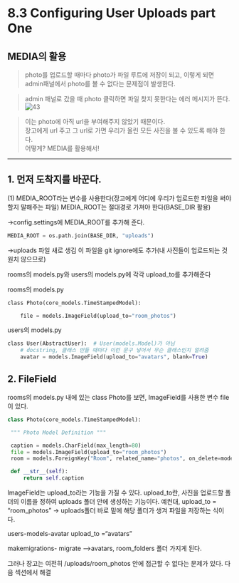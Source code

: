 # 8.3 Configuring User Uploads part One  

## MEDIA의 활용  

> photo를 업로드할 때마다 photo가 파일 루트에 저장이 되고, 이렇게 되면 admin패널에서 photo를 볼 수 없다는 문제점이 발생한다.  

> admin 패널로 갔을 때 photo 클릭하면 파일 찾지 못한다는 에러 메시지가 뜬다.  
![43](https://user-images.githubusercontent.com/59404684/90905988-ed959d80-e40b-11ea-8079-97503efa7faa.PNG)

> 이는 photo에 아직 url을 부여해주지 않았기 때문이다.  
> 장고에게 url 주고 그 url로 가면 우리가 올린 모든 사진을 볼 수 있도록 해야 한다.  
어떻게? MEDIA를 활용해서!

<hr/>

## 1. 먼저 도착지를 바꾼다.       
(1) MEDIA_ROOT라는 변수를 사용한다(장고에게 어디에 우리가 업로드한 파일을 써야 할지 말해주는 파일)
   MEDIA_ROOT는 절대경로 가져야 한다(BASE_DIR 활용)

->config.settings에 MEDIA_ROOT를 추가해 준다.

```python
MEDIA_ROOT = os.path.join(BASE_DIR, "uploads")
```
  
->uploads 파일 새로 생김
이 파일을 git ignore에도 추가(내 사진들이 업로드되는 것 원치 않으므로)

rooms의 models.py와 users의 models.py에 각각 upload_to를 추가해준다  

rooms의 models.py
```python
class Photo(core_models.TimeStampedModel):

    file = models.ImageField(upload_to="room_photos")
```

users의 models.py

```python
class User(AbstractUser):  # User(models.Model)가 아님
    # docstring, 클래스 만들 때마다 이런 문구 넣어서 무슨 클래스인지 알려줌
    avatar = models.ImageField(upload_to="avatars", blank=True)

```

## 2. FileField
   rooms의 models.py 내에 있는 class Photo를 보면,
   ImageField를 사용한 변수 file이 있다.
   ```python
   class Photo(core_models.TimeStampedModel):

    """ Photo Model Definition """

    caption = models.CharField(max_length=80)
    file = models.ImageField(upload_to="room_photos")
    room = models.ForeignKey("Room", related_name="photos", on_delete=models.CASCADE)

    def __str__(self):
        return self.caption
   ```
   
   ImageField는 upload_to라는 기능을 가질 수 있다.
   upload_to란, 
   사진을 업로드할 폴더의 이름을 정하여 uploads 폴더 안에 생성하는 기능이다.
   예컨대,
   upload_to = “room_photos” -> uploads폴더 바로 밑에 해당 폴더가 생겨 파일을 저장하는 식이다.
   
   users-models-avatar upload_to =“avatars”

makemigrations- migrate
-->avatars, room_folders 폴더 가지게 된다.

그러나 장고는 여전히 /uploads/room_photos 안에 접근할 수 없다는 문제가 있다.
다음 섹션에서 해결
